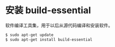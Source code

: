 # 安装 build-essential

软件编译工具集，用于以后从源代码编译和安装软件。

```bash
$ sudo apt-get update
$ sudo apt-get install build-essential
```
